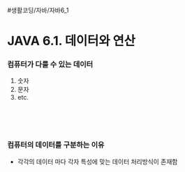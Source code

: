 #생활코딩/자바/자바6_1

# JAVA 6.1. 데이터와 연산
### 컴퓨터가 다룰 수 있는 데이터
1. 숫자
2. 문자
3. etc.

<br/><br/><br/>

### 컴퓨터의 데이터를 구분하는 이유
- 각각의 데이터 마다 각자 특성에 맞는 데이터 처리방식이 존재함
